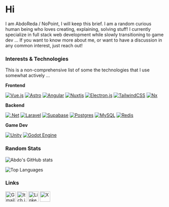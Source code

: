 # Hi

I am AbdoReda / NoPoint, I will keep this brief. I am a random curious human being who loves creating, explaining, solving stuff! I currently specialize in full stack web development while slowly transitioning to game dev ...  If you want to know more about me, or want to have a discussion in any common interest, just reach out!

### Interests & Technologies

This is a non-comprehensive list of some the technologies that I use somewhat actively ... 

**Frontend**

[![Vue.js](https://img.shields.io/badge/vuejs-%2335495e.svg?style=flat&logo=vuedotjs&logoColor=%234FC08D)](https://vuejs.org/)  [![Astro](https://img.shields.io/badge/astro-%232C2052.svg?style=flat&logo=astro&logoColor=white)](https://astro.build/)  [![Angular](https://img.shields.io/badge/angular-%23DD0031.svg?style=flat&logo=angular&logoColor=white)](https://angular.io/)  [![Nuxtjs](https://img.shields.io/badge/Nuxt-002E3B?style=flat&logo=nuxtdotjs&logoColor=#00DC82)](https://nuxt.com/)  [![Electron.js](https://img.shields.io/badge/Electron-191970?style=flat&logo=Electron&logoColor=white)](https://www.electronjs.org/)  [![TailwindCSS](https://img.shields.io/badge/tailwindcss-%2338B2AC.svg?style=flat&logo=tailwind-css&logoColor=white)](https://tailwindcss.com/)  [![Nx](https://img.shields.io/badge/nx-143055?style=flat&logo=nx&logoColor=white)](https://nx.dev/)  

**Backend**

[![.Net](https://img.shields.io/badge/.NET-5C2D91?style=flat&logo=.net&logoColor=white)](https://dotnet.microsoft.com/)  [![Laravel](https://img.shields.io/badge/laravel-%23FF2D20.svg?style=flat&logo=laravel&logoColor=white)](https://laravel.com/)  [![Supabase](https://img.shields.io/badge/Supabase-3ECF8E?style=flat&logo=supabase&logoColor=white)](https://supabase.com/)  [![Postgres](https://img.shields.io/badge/postgres-%23316192.svg?style=flat&logo=postgresql&logoColor=white)](https://www.postgresql.org/)  [![MySQL](https://img.shields.io/badge/mysql-4479A1.svg?style=flat&logo=mysql&logoColor=white)](https://www.mysql.com/)  [![Redis](https://img.shields.io/badge/redis-%23DD0031.svg?style=flat&logo=redis&logoColor=white)](https://redis.io/)  

**Game Dev**

[![Unity](https://img.shields.io/badge/unity-%23000000.svg?style=flat&logo=unity&logoColor=white)](https://unity.com/)  [![Godot Engine](https://img.shields.io/badge/GODOT-%23FFFFFF.svg?style=flat&logo=godot-engine)](https://godotengine.org/)  

### Random Stats

![Abdo's GitHub stats](https://github-readme-stats.vercel.app/api?username=Abdo-reda&show_icons=true&hide_rank=true&count_private=true&include_all_commits=true) 

![Top Languages](https://github-readme-stats.vercel.app/api/top-langs/?username=Abdo-reda&layout=compact)

### Links

[<img src="https://cdn.simpleicons.org/gmail" alt="Gmail" height="32" width="32"/>](mailto:3bdo.reda@gmail.com)   [<img src="https://cdn.simpleicons.org/itchdotio" alt="Itch.io" height="32" width="32"/>](https://nopoint.itch.io/)   [<img src="https://content.linkedin.com/content/dam/me/business/en-us/amp/xbu/linkedin-revised-brand-guidelines/in-logo/fg/brand-inlogo-download-fg-dsk-v01.png.original.png" alt="LinkedIn" height="32" width="32"/>](https://linkedin.com/in/abdelrahman-reda-828a081a1)   [<img src="https://cdn.simpleicons.org/x/_/white" alt="X" height="32" width="32"/>](https://x.com/NoPoint49535233)  
